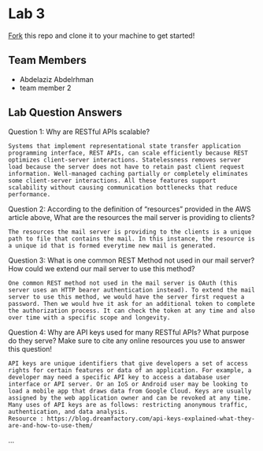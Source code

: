 # Lab 3
[Fork](https://docs.github.com/en/get-started/quickstart/fork-a-repo) this repo and clone it to your machine to get started!

## Team Members
- Abdelaziz Abdelrhman
- team member 2

## Lab Question Answers

Question 1: Why are RESTful APIs scalable?

	Systems that implement representational state transfer application programming interface, REST APIs, can scale efficiently because REST optimizes client-server interactions. Statelessness removes server load because the server does not have to retain past client request information. Well-managed caching partially or completely eliminates some client-server interactions. All these features support scalability without causing communication bottlenecks that reduce performance.

Question 2: According to the definition of “resources” provided in the AWS article above,
What are the resources the mail server is providing to clients?

	The resources the mail server is providing to the clients is a unique path to file that contains the mail. In this instance, the resource is a unique id that is formed everytime new mail is generated.

Question 3: What is one common REST Method not used in our mail server? How could
we extend our mail server to use this method?

	One common REST method not used in the mail server is OAuth (this server uses an HTTP bearer authentication instead). To extend the mail server to use this method, we would have the server first request a password. Then we would hve it ask for an additional token to complete the authorization process. It can check the token at any time and also over time with a specific scope and longevity.

Question 4: Why are API keys used for many RESTful APIs? What purpose do they
serve? Make sure to cite any online resources you use to answer this question!

	API keys are unique identifiers that give developers a set of access rights for certain features or data of an application. For example, a developer may need a specific API key to access a database user interface or API server. Or an IoS or Android user may be looking to load a mobile app that draws data from Google Cloud. Keys are usually assigned by the web application owner and can be revoked at any time. Many uses of API keys are as follows: restricting anonymous traffic, authentication, and data analysis.
    Resource : https://blog.dreamfactory.com/api-keys-explained-what-they-are-and-how-to-use-them/ 
...
